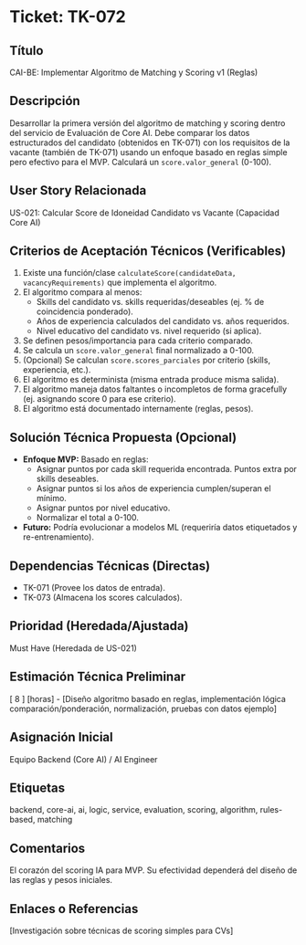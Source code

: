 # Ticket: TK-072

## Título
CAI-BE: Implementar Algoritmo de Matching y Scoring v1 (Reglas)

## Descripción
Desarrollar la primera versión del algoritmo de matching y scoring dentro del servicio de Evaluación de Core AI. Debe comparar los datos estructurados del candidato (obtenidos en TK-071) con los requisitos de la vacante (también de TK-071) usando un enfoque basado en reglas simple pero efectivo para el MVP. Calculará un `score.valor_general` (0-100).

## User Story Relacionada
US-021: Calcular Score de Idoneidad Candidato vs Vacante (Capacidad Core AI)

## Criterios de Aceptación Técnicos (Verificables)
1.  Existe una función/clase `calculateScore(candidateData, vacancyRequirements)` que implementa el algoritmo.
2.  El algoritmo compara al menos:
    * Skills del candidato vs. skills requeridas/deseables (ej. % de coincidencia ponderado).
    * Años de experiencia calculados del candidato vs. años requeridos.
    * Nivel educativo del candidato vs. nivel requerido (si aplica).
3.  Se definen pesos/importancia para cada criterio comparado.
4.  Se calcula un `score.valor_general` final normalizado a 0-100.
5.  (Opcional) Se calculan `score.scores_parciales` por criterio (skills, experiencia, etc.).
6.  El algoritmo es determinista (misma entrada produce misma salida).
7.  El algoritmo maneja datos faltantes o incompletos de forma gracefully (ej. asignando score 0 para ese criterio).
8.  El algoritmo está documentado internamente (reglas, pesos).

## Solución Técnica Propuesta (Opcional)
* **Enfoque MVP:** Basado en reglas:
    * Asignar puntos por cada skill requerida encontrada. Puntos extra por skills deseables.
    * Asignar puntos si los años de experiencia cumplen/superan el mínimo.
    * Asignar puntos por nivel educativo.
    * Normalizar el total a 0-100.
* **Futuro:** Podría evolucionar a modelos ML (requeriría datos etiquetados y re-entrenamiento).

## Dependencias Técnicas (Directas)
* TK-071 (Provee los datos de entrada).
* TK-073 (Almacena los scores calculados).

## Prioridad (Heredada/Ajustada)
Must Have (Heredada de US-021)

## Estimación Técnica Preliminar
[ 8 ] [horas] - [Diseño algoritmo basado en reglas, implementación lógica comparación/ponderación, normalización, pruebas con datos ejemplo]

## Asignación Inicial
Equipo Backend (Core AI) / AI Engineer

## Etiquetas
backend, core-ai, ai, logic, service, evaluation, scoring, algorithm, rules-based, matching

## Comentarios
El corazón del scoring IA para MVP. Su efectividad dependerá del diseño de las reglas y pesos iniciales.

## Enlaces o Referencias
[Investigación sobre técnicas de scoring simples para CVs]